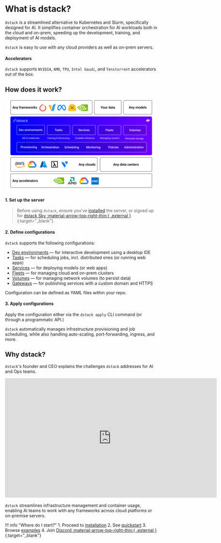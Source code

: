 # What is dstack?

`dstack` is a streamlined alternative to Kubernetes and Slurm, specifically designed for AI. It simplifies container orchestration
for AI workloads both in the cloud and on-prem, speeding up the development, training, and deployment of AI models.

`dstack` is easy to use with any cloud providers as well as on-prem servers. 

#### Accelerators

`dstack` supports `NVIDIA`, `AMD`, `TPU`, `Intel Gaudi`, and `Tenstorrent` accelerators out of the box.

## How does it work?

<img src="https://raw.githubusercontent.com/dstackai/static-assets/4aa9124edcaee397d9dd25d4b5aa8d8e82441852/static-assets/images/dstack-diagram.svg" />

#### 1. Set up the server

> Before using `dstack`, ensure you've [installed](installation/index.md) the server, or signed up for [dstack Sky :material-arrow-top-right-thin:{ .external }](https://sky.dstack.ai){:target="_blank"}.

#### 2. Define configurations

`dstack` supports the following configurations:
   
* [Dev environments](concepts/dev-environments.md) &mdash; for interactive development using a desktop IDE
* [Tasks](concepts/tasks.md) &mdash; for scheduling jobs, incl. distributed ones (or running web apps)
* [Services](concepts/services.md) &mdash; for deploying models (or web apps)
* [Fleets](concepts/fleets.md) &mdash; for managing cloud and on-prem clusters
* [Volumes](concepts/volumes.md) &mdash; for managing network volumes (to persist data)
* [Gateways](concepts/gateways.md) &mdash; for publishing services with a custom domain and HTTPS

Configuration can be defined as YAML files within your repo.

#### 3. Apply configurations

Apply the configuration either via the `dstack apply` CLI command (or through a programmatic API.)

`dstack` automatically manages infrastructure provisioning and job scheduling, while also handling auto-scaling,
port-forwarding, ingress, and more.

## Why dstack?

`dstack`'s founder and CEO explains the challenges `dstack` addresses for AI and Ops teams.

<iframe width="700" height="394" src="https://www.youtube.com/embed/yzVMp5Q0aPg?si=22QzF2OvtAybBWDg&rel=0" title="YouTube video player" frameborder="0" allow="accelerometer; autoplay; clipboard-write; encrypted-media; gyroscope; picture-in-picture; web-share" referrerpolicy="strict-origin-when-cross-origin" allowfullscreen></iframe>

`dstack` streamlines infrastructure management and container usage, enabling AI teams to work with any frameworks across
cloud platforms or on-premise servers.


[//]: # (??? info "Cloud platforms")
[//]: # (    TBA)

!!! info "Where do I start?"
    1. Proceed to [installation](installation/index.md)
    2. See [quickstart](quickstart.md)
    3. Browse [examples](/examples)
    4. Join [Discord :material-arrow-top-right-thin:{ .external }](https://discord.gg/u8SmfwPpMd){:target="_blank"}
